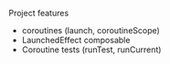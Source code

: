 Project features

- coroutines (launch, coroutineScope)
- LaunchedEffect composable
- Coroutine tests (runTest, runCurrent)
